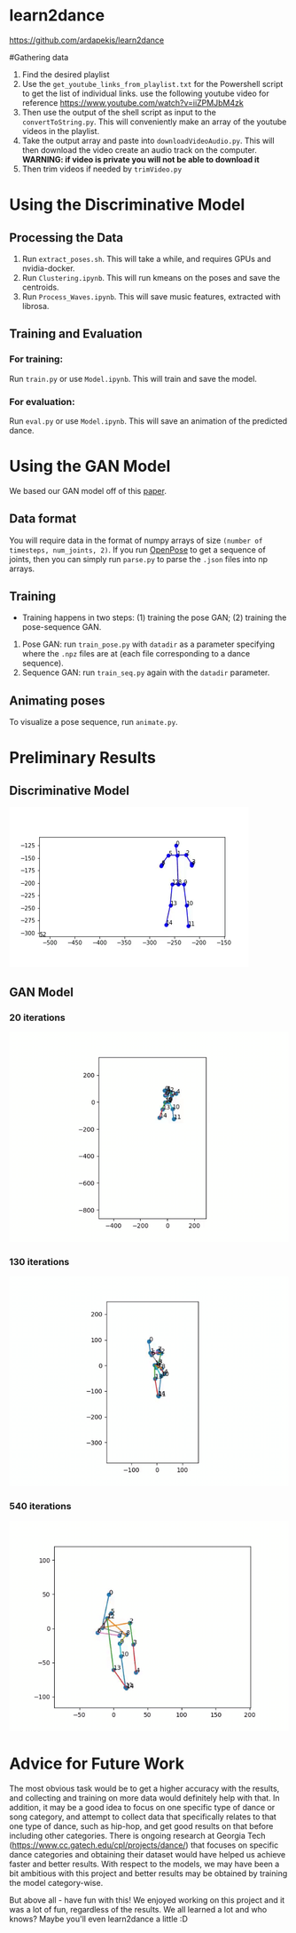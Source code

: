 # learn2dance

<https://github.com/ardapekis/learn2dance>


#Gathering data

1. Find the desired playlist
2. Use the `get_youtube_links_from_playlist.txt` for the Powershell script to get the list of individual links. use the following youtube video for reference https://www.youtube.com/watch?v=iiZPMJbM4zk
3. Then use the output of the shell script as input to the `convertToString.py`. This will conveniently make an array of the youtube videos in the playlist.
4. Take the output array and paste into `downloadVideoAudio.py`. This will then download the video create an audio track on the computer. **WARNING: if video is private you will not be able to download it**
5. Then trim videos if needed by `trimVideo.py`

# Using the Discriminative Model

## Processing the Data
1. Run `extract_poses.sh`. This will take a while, and requires GPUs and nvidia-docker.
2. Run `Clustering.ipynb`. This will run kmeans on the poses and save the centroids.
3. Run `Process_Waves.ipynb`. This will save music features, extracted with librosa.

## Training and Evaluation
### For training:
Run `train.py` or use `Model.ipynb`. This will train and save the model.
### For evaluation:
Run `eval.py` or use `Model.ipynb`. This will save an animation of the predicted dance.

# Using the GAN Model
We based our GAN model off of this [paper](https://arxiv.org/abs/1711.08682).

## Data format
You will require data in the format of numpy arrays of size `(number of timesteps, num_joints, 2)`. If you run [OpenPose](https://github.com/CMU-Perceptual-Computing-Lab/openpose) to get a sequence of joints, then you can simply run `parse.py` to parse the `.json` files into np arrays.

## Training
* Training happens in two steps: (1) training the pose GAN; (2) training the pose-sequence GAN.
1. Pose GAN: run `train_pose.py` with `datadir` as a parameter specifying where the `.npz` files are at (each file corresponding to a dance sequence).
2. Sequence GAN: run `train_seq.py` again with the `datadir` parameter.

## Animating poses
To visualize a pose sequence, run `animate.py`.

# Preliminary Results

## Discriminative Model
![](temp4.gif)
## GAN Model
### 20 iterations
![](anim_20.gif)
### 130 iterations
![](anim_130.gif)
### 540 iterations
![](anim_540.gif)


# Advice for Future Work

The most obvious task would be to get a higher accuracy with the results, and collecting and training on more data would definitely help with that. In addition, it may be a good idea to focus on one specific type of dance or song category, and attempt to collect data that specifically relates to that one type of dance, such as hip-hop, and get good results on that before including other categories. There is ongoing research at Georgia Tech (https://www.cc.gatech.edu/cpl/projects/dance/) that focuses on specific dance categories and obtaining their dataset would have helped us achieve faster and better results. With respect to the models, we may have been a bit ambitious with this project and better results may be obtained by training the model category-wise.

But above all - have fun with this! We enjoyed working on this project and it was a lot of fun, regardless of the results. We all learned a lot and who knows? Maybe you'll even learn2dance a little :D
